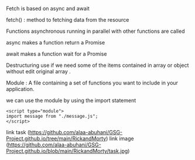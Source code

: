 Fetch is based on async and await

fetch() : method to fetching data from the resource  

Functions asynchronous  running in parallel with other functions are called 

async makes a function return a Promise

await makes a function wait for a Promise


Destructuring use if we need some of the items contained in array or object without edit original array .

Module : A file containing a set of functions you want to include in your application.

we can use the module  by using the import statement
```
<script type="module">
import message from "./message.js";
</script>
```
link task (https://github.com/alaa-abuhani/GSG-Project.github.io/tree/main/RickandMorty)
link image (https://github.com/alaa-abuhani/GSG-Project.github.io/blob/main/RickandMorty/task.jpg)
 
